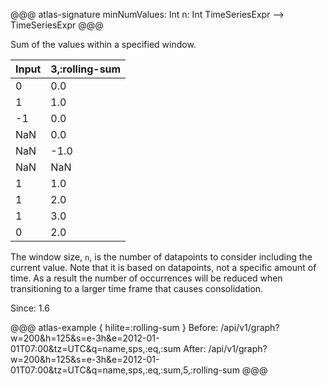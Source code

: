 @@@ atlas-signature
minNumValues: Int
n: Int
TimeSeriesExpr
-->
TimeSeriesExpr
@@@

Sum of the values within a specified window.

Input | 3,:rolling-sum    |
-------|---------------------|
0     | 0.0                 |
1     | 1.0                 |
-1    | 0.0                 |
NaN   | 0.0                 |
NaN   | -1.0                |
NaN   | NaN                 |
1     | 1.0                 |
1     | 2.0                 |
1     | 3.0                 |
0     | 2.0                 |

The window size, `n`, is the number of datapoints to consider including the current
value. Note that it is based on datapoints, not a specific amount of time.
As a result the number of occurrences will be reduced when transitioning to a larger time
frame that causes consolidation.

Since: 1.6

@@@ atlas-example { hilite=:rolling-sum }
Before: /api/v1/graph?w=200&h=125&s=e-3h&e=2012-01-01T07:00&tz=UTC&q=name,sps,:eq,:sum
After: /api/v1/graph?w=200&h=125&s=e-3h&e=2012-01-01T07:00&tz=UTC&q=name,sps,:eq,:sum,5,:rolling-sum
@@@